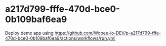 # a217d799-fffe-470d-bce0-0b109baf6ea9
Deploy demo app using https://github.com/Wopee-io-DEV/p-a217d799-fffe-470d-bce0-0b109baf6ea9/actions/workflows/run.yml
